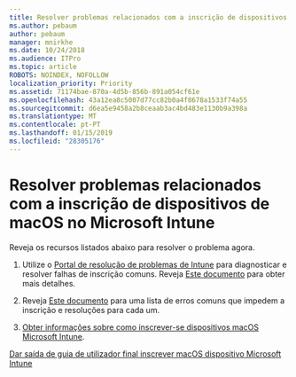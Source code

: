 ```yaml
---
title: Resolver problemas relacionados com a inscrição de dispositivos de macOS no Microsoft Intune
ms.author: pebaum
author: pebaum
manager: mnirkhe
ms.date: 10/24/2018
ms.audience: ITPro
ms.topic: article
ROBOTS: NOINDEX, NOFOLLOW
localization_priority: Priority
ms.assetid: 71174bae-870a-4d5b-856b-891a054cf61e
ms.openlocfilehash: 43a12ea8c5007d77cc82b0a4f8678a1533f74a55
ms.sourcegitcommit: d6ea5e9458a2b8ceaab3ac4bd483e1130b9a398a
ms.translationtype: MT
ms.contentlocale: pt-PT
ms.lasthandoff: 01/15/2019
ms.locfileid: "28305176"
---
```

# <a name="troubleshoot-issues-with-enrolling-macos-devices-in-microsoft-intune"></a>Resolver problemas relacionados com a inscrição de dispositivos de macOS no Microsoft Intune

Reveja os recursos listados abaixo para resolver o problema agora. 
  
1. Utilize o [Portal de resolução de problemas de Intune](https://devicemanagement.microsoft.com/#blade/Microsoft_Intune_DeviceSettings/TroubleshootBlade) para diagnosticar e resolver falhas de inscrição comuns. Reveja [Este documento](https://docs.microsoft.com/en-us/intune/help-desk-operators) para obter mais detalhes. 
    
2. Reveja [Este documento](https://docs.microsoft.com/en-us/intune-classic/troubleshoot/troubleshoot-device-enrollment-in-intune) para uma lista de erros comuns que impedem a inscrição e resoluções para cada um. 
    
3. [Obter informações sobre como inscrever-se dispositivos macOS Microsoft Intune](https://docs.microsoft.com/en-us/intune/macos-enroll).
    
[Dar saída de guia de utilizador final inscrever macOS dispositivo Microsoft Intune](https://docs.microsoft.com/en-us/intune-user-help/enroll-your-device-in-intune-macos-cp)
  

